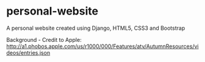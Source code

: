 # personal-website
A personal website created using Django, HTML5, CSS3 and Bootstrap
  
  
  
  
  
  
  
  
  
  
  
  
  
  
  
  Background - Credit to Apple:
  http://a1.phobos.apple.com/us/r1000/000/Features/atv/AutumnResources/videos/entries.json
